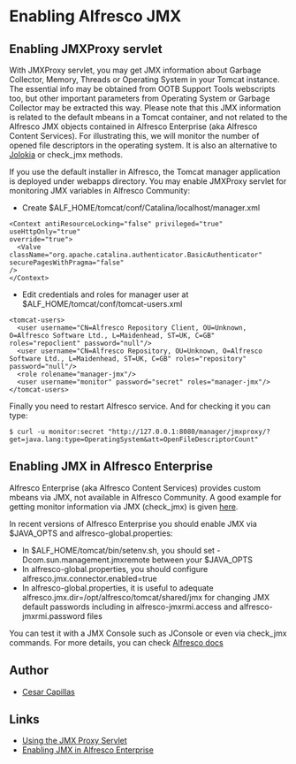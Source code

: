 # Enabling Alfresco JMX

## Enabling JMXProxy servlet

With JMXProxy servlet, you may get JMX information about Garbage Collector, Memory, Threads or Operating System in your Tomcat instance. The essential info may be obtained from OOTB Support Tools webscripts too, but other important parameters from Operating System or Garbage Collector may be extracted this way. Please note that this JMX information is related to the default mbeans in a Tomcat container, and not related to the Alfresco JMX objects contained in Alfresco Enterprise (aka Alfresco Content Services). For illustrating this, we will monitor the number of opened file descriptors in the operating system. It is also an alternative to [Jolokia](https://jolokia.org/tutorial.html) or check_jmx methods.

If you use the default installer in Alfresco, the Tomcat manager application is deployed under webapps directory. You may enable JMXProxy servlet for monitoring JMX variables in Alfresco Community: 

- Create $ALF_HOME/tomcat/conf/Catalina/localhost/manager.xml

```
<Context antiResourceLocking="false" privileged="true" useHttpOnly="true" 
override="true">
  <Valve className="org.apache.catalina.authenticator.BasicAuthenticator" securePagesWithPragma="false" 
/>
</Context>

```

- Edit credentials and roles for manager user at $ALF_HOME/tomcat/conf/tomcat-users.xml

```
<tomcat-users>
  <user username="CN=Alfresco Repository Client, OU=Unknown, O=Alfresco Software Ltd., L=Maidenhead, ST=UK, C=GB" roles="repoclient" password="null"/>
  <user username="CN=Alfresco Repository, OU=Unknown, O=Alfresco Software Ltd., L=Maidenhead, ST=UK, C=GB" roles="repository" password="null"/>
  <role rolename="manager-jmx"/>
  <user username="monitor" password="secret" roles="manager-jmx"/>
</tomcat-users>
```

Finally you need to restart Alfresco service. And for checking it you can type:

```
$ curl -u monitor:secret "http://127.0.0.1:8080/manager/jmxproxy/?get=java.lang:type=OperatingSystem&att=OpenFileDescriptorCount"
```

## Enabling JMX in Alfresco Enterprise

Alfresco Enterprise (aka Alfresco Content Services) provides custom mbeans via JMX, not available in Alfresco Community. A good example for getting monitor information via JMX (check_jmx) is given [here](https://github.com/toniblyx/alfresco-nagios-and-icinga-plugin).    

In recent versions of Alfresco Enterprise you should enable JMX via $JAVA_OPTS and alfresco-global.properties:

 * In $ALF_HOME/tomcat/bin/setenv.sh, you should set -Dcom.sun.management.jmxremote between your $JAVA_OPTS
 * In alfresco-global.properties, you should configure alfresco.jmx.connector.enabled=true
 * In alfresco-global.properties, it is useful to adequate alfresco.jmx.dir=/opt/alfresco/tomcat/shared/jmx for changing JMX default passwords including in alfresco-jmxrmi.access and alfresco-jmxrmi.password files

You can test it with a JMX Console such as JConsole or even via check_jmx commands. For more details, you can check [Alfresco docs](https://docs.alfresco.com/5.0/tasks/jmx-access.html)

## Author

- [Cesar Capillas](http://github.com/CesarCapillas)

## Links

- [Using the JMX Proxy Servlet](https://tomcat.apache.org/tomcat-7.0-doc/manager-howto.html#Using_the_JMX_Proxy_Servlet)
- [Enabling JMX in Alfresco Enterprise](https://docs.alfresco.com/5.0/tasks/jmx-access.html)
